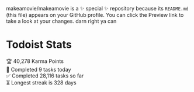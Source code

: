 makeamovie/makeamovie is a ✨ special ✨ repository because its `README.md` (this file) appears on your GitHub profile.
You can click the Preview link to take a look at your changes. darn right ya can

# Todoist Stats

<!-- TODO-IST:START -->
🏆  40,278 Karma Points           
🌸  Completed 9 tasks today           
✅  Completed 28,116 tasks so far           
⏳  Longest streak is 328 days
<!-- TODO-IST:END -->